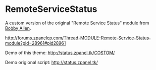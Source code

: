 RemoteServiceStatus
===================

A custom version of the original "Remote Service Status" module from [Bobby Allen](http://bobbyallen.me).

http://forums.zpanelcp.com/Thread-MODULE-Remote-Service-Status-module?pid=28961#pid28961

Demo of this theme: http://status.zpanel.tk/COSTOM/

Demo origional script: http://status.zpanel.tk/
